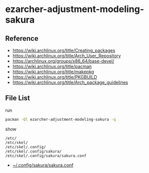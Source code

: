 
# ezarcher-adjustment-modeling-sakura


## Reference

* https://wiki.archlinux.org/title/Creating_packages
* https://wiki.archlinux.org/title/Arch_User_Repository
* https://archlinux.org/groups/x86_64/base-devel/
* https://wiki.archlinux.org/title/pacman
* https://wiki.archlinux.org/title/makepkg
* https://wiki.archlinux.org/title/PKGBUILD
* https://wiki.archlinux.org/title/Arch_package_guidelines


## File List

run

``` sh
pacman -Ql ezarcher-adjustment-modeling-sakura -q
```

show

```
/etc/
/etc/skel/
/etc/skel/.config/
/etc/skel/.config/sakura/
/etc/skel/.config/sakura/sakura.conf
```

* [~/.config/sakura/sakura.conf](asset/overlay/etc/skel/.config/sakura/sakura.conf)
